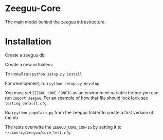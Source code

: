 # Zeeguu-Core


The main model behind the zeeguu infrastructure.


# Installation


Create a zeeguu db

Create a new virtualenv

To install run `python setup.py install`

For development, run `python setup.py develop`

You must set `ZEEGUU_CORE_CONFIG` as an environment variable
before you can run `import zeeguu`. For an example of how that
file should look look see `testing_default.cfg`. 

Run `python populate.py` from the zeeguu folder to create a first version of the db


The tests overwrite the `ZEEGUU_CORE_CONFIG` by setting it to 
`~/.config/zeeguu/core_test.cfg`. 
